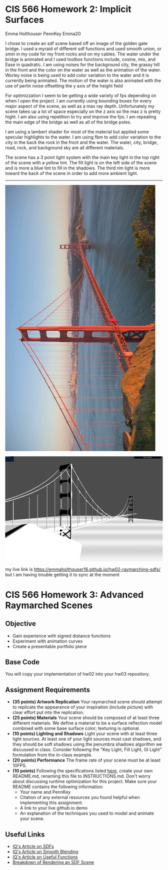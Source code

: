 # CIS 566 Homework 2: Implicit Surfaces
Emma Holthouser
PennKey Emma20

I chose to create an sdf scene based off an image of the golden gate bridge. I used a myraid of different sdf functions and used smooth union, or smin in my code for my front rocks and on my cables. The water under the bridge is animated and I used toolbox functions include, cosine, mix, and Ease in quadratic. I am using noises for the background city, the grassy hill in the front and the color on the water as well as the animation of the water. Worley noise is being used to add color variation to the water and it is currently being animated. The motion of the water is also animated with the use of perlin noise offsetting the y axis of the height field

For optimizzation I seem to be getting a wide variety of fps depending on when I open the project. I am currently using bounding boxes for every major aspect of the scene, as well as a max ray depth. Unfortunately my scene takes up a lot of space especially on the z axis so the max z is pretty hight. I am also using repetition to try and improve the fps. I am repeating the main edge of the bridge as well as all of the bridge poles. 

I am using a lambert shader for most of the material but applied some specular highlights to the water. I am using fbm to add color variation to the city in the back the rock in the front and the water. The water, city, bridge, road, rock, and background sky are all different materials. 

The scene has a 3 point light system with the main key light in the top right of the scene with a yellow tint. The fill light is on the left side of the scene and is more a blue tint to fill in the shadows. The third rim light is more toward the back of the scene in order to add more ambient light. 

-----------
![](images/bridge.jpeg)

![](images/sdfBridge.png)

my live link is https://emmaholthouser16.github.io/hw02-raymarching-sdfs/ but I am having trouble getting it to sync at the moment
# CIS 566 Homework 3: Advanced Raymarched Scenes

## Objective
- Gain experience with signed distance functions
- Experiment with animation curves
- Create a presentable portfolio piece

## Base Code

You will copy your implementation of hw02 into your hw03 repository.

## Assignment Requirements
- __(35 points) Artwork Replication__ Your raymarched scene should attempt to replicate the appearance of your inspiration (include picture) with clear effort put into the replication.
- __(25 points) Materials__ Your scene should be composed of at least three different materials. We define a material to be a surface reflection model combined with some base surface color; texturing is optional.
- __(10 points) Lighting and Shadows__ Light your scene with at least three light sources. At least one of your light sources must cast shadows, and they should be soft shadows using the penumbra shadows algorithm we discussed in class. Consider following the "Key Light, Fill Light, GI Light" formulation from the in-class example.
- __(20 points) Performance__ The frame rate of your scene must be at least 10FPS.
- __(10 points)__ Following the specifications listed
[here](https://github.com/pjcozzi/Articles/blob/master/CIS565/GitHubRepo/README.md),
create your own README.md, renaming this file to INSTRUCTIONS.md. Don't worry
about discussing runtime optimization for this project. Make sure your
README contains the following information:
  - Your name and PennKey
  - Citation of any external resources you found helpful when implementing this
  assignment.
  - A link to your live github.io demo
  - An explanation of the techniques you used to model and animate your scene.

## Useful Links
- [IQ's Article on SDFs](http://www.iquilezles.org/www/articles/distfunctions/distfunctions.htm)
- [IQ's Article on Smooth Blending](http://www.iquilezles.org/www/articles/smin/smin.htm)
- [IQ's Article on Useful Functions](http://www.iquilezles.org/www/articles/functions/functions.htm)
- [Breakdown of Rendering an SDF Scene](http://www.iquilezles.org/www/material/nvscene2008/rwwtt.pdf)
